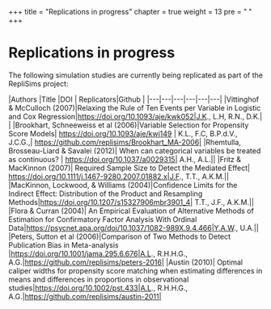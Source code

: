 +++
title = "Replications in progress"
chapter = true
weight = 13
pre = "<b> </b>"
+++

# Replications in progress

The following simulation studies are currently being replicated as part of the RepliSims project:

|Authors |Title |DOI | Replicators|Github |
|---|---|---|---|---|---|
|Vittinghof & McCulloch (2007)|Relaxing the Rule of Ten Events per Variable in Logistic and Cox Regression|https://doi.org/10.1093/aje/kwk052|J.K., L.H, R.N., D.K.| |
|Brookhart, Schneeweiss et al (2006)|Variable Selection for Propensity Score Models| https://doi.org/10.1093/aje/kwj149 | K.L., F.C, B.P.d.V., J.C.G.,| https://github.com/replisims/Brookhart_MA-2006|
|Rhemtulla, Brosseau-Liard & Savalei (2012)| When can categorical variables be treated as continuous? | https://doi.org/10.1037/a0029315| A.H., A.L.|| 
|Fritz & MacKinnon (2007)| Required Sample Size to Detect the Mediated Effect| https://doi.org/10.1111/j.1467-9280.2007.01882.x|J.F., T.T., A.K.M.||
|MacKinnon, Lockwood, & Williams (2004)|Confidence Limits for the Indirect Effect: Distribution of the Product and Resampling Methods|https://doi.org/10.1207/s15327906mbr3901_4| T.T., J.F., A.K.M.||
|Flora & Curran (2004)| An Empirical Evaluation of Alternative Methods of Estimation for Confirmatory Factor Analysis With Ordinal Data|https://psycnet.apa.org/doi/10.1037/1082-989X.9.4.466|Y.A.W., U.A.||
|Peters, Sutton et al (2006)|Comparison of Two Methods to Detect Publication Bias in Meta-analysis |https://doi.org/10.1001/jama.295.6.676|A.L., R.H.H.G., A.G.|https://github.com/replisims/peters-2016|
|Austin (2010)| Optimal caliper widths for propensity score matching when estimating differences in means and differences in proportions in observational studies|https://doi.org/10.1002/pst.433|A.L., R.H.H.G., A.G.|https://github.com/replisims/austin-2011|